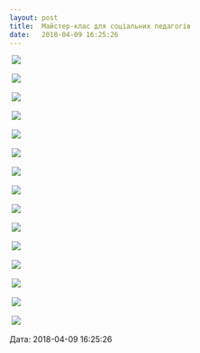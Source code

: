 ```yaml
---
layout: post
title:  Майстер-клас для соціальних педагогів
date:   2018-04-09 16:25:26
---
```

 ![](/assets/tiger-1523279993.jpg)

 ![](/assets/tiger-1523280013.jpg)

 ![](/assets/tiger-1523280033.jpg)

 ![](/assets/tiger-1523280053.jpg)

 ![](/assets/tiger-1523280076.jpg)

 ![](/assets/tiger-1523280099.jpg)

 ![](/assets/tiger-1523280123.jpg)

 ![](/assets/tiger-1523280144.jpg)

 ![](/assets/tiger-1523280166.jpg)

 ![](/assets/tiger-1523280188.jpg)

 ![](/assets/tiger-1523280211.jpg)

 ![](/assets/tiger-1523280240.jpg)

 ![](/assets/tiger-1523280261.jpg)

 ![](/assets/tiger-1523280289.jpg)

 ![](/assets/tiger-1523280312.jpg)

  
Дата: 2018-04-09 16:25:26